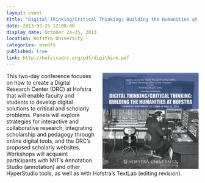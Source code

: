 ```yaml
---
layout: event
title: "Digital Thinking/Critical Thinking: Building the Humanities at Hofstra"
date: 2013-03-25 12:00:00
display_date: October 24-25, 2013
location: Hofstra University
categories: events
published: true
link: http://hofstradrc.org/pdf/digithink.pdf
---
```


<img src="/images/digithink.jpg" width="50%" align="right" style="margin-left:20px">

This two-day conference focuses on how to create a Digital Research Center (DRC) at Hofstra that will enable faculty and students to develop digital solutions to critical and scholarly problems. Panels will explore strategies
for interactive and collaborative research, integrating scholarship and pedagogy through online digital tools, and the DRC’s proposed scholarly websites. Workshops will acquaint participants with MIT’s Annotation Studio (annotation) and other HyperStudio tools, as well as with Hofstra’s TextLab (editing revision).
